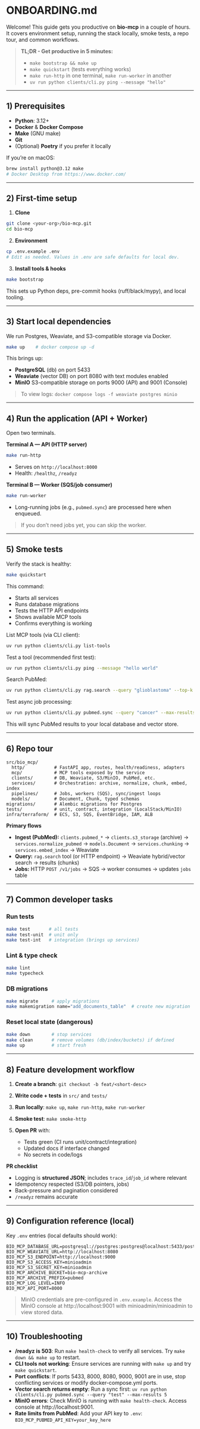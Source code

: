 # ONBOARDING.md

Welcome! This guide gets you productive on **bio-mcp** in a couple of hours. It covers environment setup, running the stack locally, smoke tests, a repo tour, and common workflows.

> **TL;DR - Get productive in 5 minutes:**
>
> * `make bootstrap && make up`
> * `make quickstart` (tests everything works)
> * `make run-http` in one terminal, `make run-worker` in another
> * `uv run python clients/cli.py ping --message "hello"`

---

## 1) Prerequisites

* **Python**: 3.12+
* **Docker** & **Docker Compose**
* **Make** (GNU make)
* **Git**
* (Optional) **Poetry** if you prefer it locally

If you’re on macOS:

```bash
brew install python@3.12 make
# Docker Desktop from https://www.docker.com/
```

---

## 2) First-time setup

1. **Clone**

```bash
git clone <your-org>/bio-mcp.git
cd bio-mcp
```

2. **Environment**

```bash
cp .env.example .env
# Edit as needed. Values in .env are safe defaults for local dev.
```

3. **Install tools & hooks**

```bash
make bootstrap
```

This sets up Python deps, pre-commit hooks (ruff/black/mypy), and local tooling.

---

## 3) Start local dependencies

We run Postgres, Weaviate, and S3-compatible storage via Docker.

```bash
make up    # docker compose up -d
```

This brings up:

* **PostgreSQL** (db) on port 5433
* **Weaviate** (vector DB) on port 8080 with text modules enabled  
* **MinIO** S3-compatible storage on ports 9000 (API) and 9001 (Console)

> To view logs: `docker compose logs -f weaviate postgres minio`

---

## 4) Run the application (API + Worker)

Open two terminals.

**Terminal A — API (HTTP server)**

```bash
make run-http
```

* Serves on `http://localhost:8000`
* Health: `/healthz`, `/readyz`

**Terminal B — Worker (SQS/job consumer)**

```bash
make run-worker
```

* Long-running jobs (e.g., `pubmed.sync`) are processed here when enqueued.

> If you don’t need jobs yet, you can skip the worker.

---

## 5) Smoke tests

Verify the stack is healthy:

```bash
make quickstart
```

This command:
* Starts all services
* Runs database migrations
* Tests the HTTP API endpoints
* Shows available MCP tools
* Confirms everything is working

List MCP tools (via CLI client):

```bash
uv run python clients/cli.py list-tools
```

Test a tool (recommended first test):

```bash
uv run python clients/cli.py ping --message "hello world"
```

Search PubMed:

```bash
uv run python clients/cli.py rag.search --query "glioblastoma" --top-k 3
```

Test async job processing:

```bash
uv run python clients/cli.py pubmed.sync --query "cancer" --max-results 10
```

This will sync PubMed results to your local database and vector store.

---

## 6) Repo tour

```
src/bio_mcp/
  http/           # FastAPI app, routes, health/readiness, adapters
  mcp/            # MCP tools exposed by the service
  clients/        # DB, Weaviate, S3/MinIO, PubMed, etc.
  services/       # Orchestration: archive, normalize, chunk, embed, index
  pipelines/      # Jobs, workers (SQS), sync/ingest loops
  models/         # Document, Chunk, typed schemas
migrations/       # Alembic migrations for Postgres
tests/            # unit, contract, integration (LocalStack/MinIO)
infra/terraform/  # ECS, S3, SQS, EventBridge, IAM, ALB
```

**Primary flows**

* **Ingest (PubMed):** `clients.pubmed_*` → `clients.s3_storage` (archive) → `services.normalize_pubmed` → `models.Document` → `services.chunking` → `services.embed_index` → Weaviate
* **Query:** `rag.search` tool (or HTTP endpoint) → Weaviate hybrid/vector search → results (chunks)
* **Jobs:** HTTP `POST /v1/jobs` → SQS → worker consumes → updates `jobs` table

---

## 7) Common developer tasks

### Run tests

```bash
make test       # all tests
make test-unit  # unit only
make test-int   # integration (brings up services)
```

### Lint & type check

```bash
make lint
make typecheck
```

### DB migrations

```bash
make migrate     # apply migrations
make makemigration name="add_documents_table"  # create new migration
```

### Reset local state (dangerous)

```bash
make down        # stop services
make clean       # remove volumes (db/index/buckets) if defined
make up          # start fresh
```

---

## 8) Feature development workflow

1. **Create a branch**: `git checkout -b feat/<short-desc>`
2. **Write code + tests** in `src/` and `tests/`
3. **Run locally**: `make up`, `make run-http`, `make run-worker`
4. **Smoke test**: `make smoke-http`
5. **Open PR** with:

   * Tests green (CI runs unit/contract/integration)
   * Updated docs if interface changed
   * No secrets in code/logs

**PR checklist**

* Logging is **structured JSON**; includes `trace_id`/`job_id` where relevant
* Idempotency respected (S3/DB pointers, jobs)
* Back-pressure and pagination considered
* `/readyz` remains accurate

---

## 9) Configuration reference (local)

Key `.env` entries (local defaults should work):

```
BIO_MCP_DATABASE_URL=postgresql://postgres:postgres@localhost:5433/postgres
BIO_MCP_WEAVIATE_URL=http://localhost:8080
BIO_MCP_S3_ENDPOINT=http://localhost:9000
BIO_MCP_S3_ACCESS_KEY=minioadmin
BIO_MCP_S3_SECRET_KEY=minioadmin
BIO_MCP_ARCHIVE_BUCKET=bio-mcp-archive
BIO_MCP_ARCHIVE_PREFIX=pubmed
BIO_MCP_LOG_LEVEL=INFO
BIO_MCP_API_PORT=8000
```

> MinIO credentials are pre-configured in `.env.example`. Access the MinIO console at http://localhost:9001 with minioadmin/minioadmin to view stored data.

---

## 10) Troubleshooting

* **/readyz is 503**: Run `make health-check` to verify all services. Try `make down && make up` to restart.
* **CLI tools not working**: Ensure services are running with `make up` and try `make quickstart`.
* **Port conflicts**: If ports 5433, 8000, 8080, 9000, 9001 are in use, stop conflicting services or modify docker-compose.yml ports.
* **Vector search returns empty**: Run a sync first: `uv run python clients/cli.py pubmed.sync --query "test" --max-results 5`
* **MinIO errors**: Check MinIO is running with `make health-check`. Access console at http://localhost:9001.
* **Rate limits from PubMed**: Add your API key to `.env`: `BIO_MCP_PUBMED_API_KEY=your_key_here`
